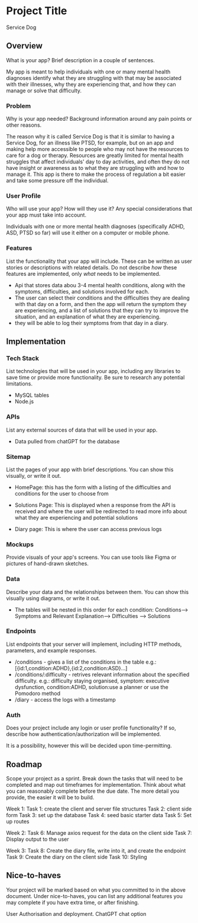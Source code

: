 # Project Title
Service Dog
## Overview

What is your app? Brief description in a couple of sentences.

My app is meant to help individuals with one or many mental health diagnoses identify what they are struggling with that may be associated with their illnesses, why they are experiencing that, and how they can manage or solve that difficulty. 
### Problem

Why is your app needed? Background information around any pain points or other reasons.

The reason why it is called Service Dog is that it is similar to having a Service Dog, for an illness like PTSD, for example, but on an app and making help more accessible to people who may not have the resources to care for a dog or therapy. Resources are greatly limited for mental health struggles that affect individuals' day to day activities, and often they do not have insight or awareness as to what they are struggling with and how to manage it. This app is there to make the process of regulation a bit easier and take some pressure off the individual.
### User Profile

Who will use your app? How will they use it? Any special considerations that your app must take into account.

Individuals with one or more mental health diagnoses (specifically ADHD, ASD, PTSD so far) will use it either on a computer or mobile phone.

### Features

List the functionality that your app will include. These can be written as user stories or descriptions with related details. Do not describe _how_ these features are implemented, only _what_ needs to be implemented.

- Api that stores data abou 3-4 mental health conditions, along with the symptoms, difficulties, and solutions involved for each.
- The user can select their conditions and the difficulties they are dealing with that day on a form, and then the app will return the symptom they are experiencing, and a list of solutions that they can try to improve the situation, and an explanation of what they are experiencing.
- they will be able to log their symptoms from that day in a diary.

## Implementation

### Tech Stack

List technologies that will be used in your app, including any libraries to save time or provide more functionality. Be sure to research any potential limitations.


- MySQL tables
- Node.js

### APIs

List any external sources of data that will be used in your app.

- Data pulled from chatGPT for the database

### Sitemap

List the pages of your app with brief descriptions. You can show this visually, or write it out.

- HomePage: this has the form with a listing of the difficulties and conditions for the user to choose from
- Solutions Page: This is displayed when a response from the API is received and where the user will be redirected to read more info about what they are experiencing and potential solutions

- Diary page: This is where the user can access previous logs

### Mockups

Provide visuals of your app's screens. You can use tools like Figma or pictures of hand-drawn sketches.

### Data

Describe your data and the relationships between them. You can show this visually using diagrams, or write it out. 

- The tables will be nested in this order for each condition:
Conditions--> Symptoms and Relevant Explanation--> Difficulties --> Solutions 

### Endpoints

List endpoints that your server will implement, including HTTP methods, parameters, and example responses.
- /conditions - gives a list of the conditions in the table e.g.:[{id:1,condition:ADHD},{id:2,condition:ASD}...]
- /conditions/:difficulty - retrives relevant information about the specified difficulty. e.g.: difficulty staying organised, symptom: executive dysfunction, condition:ADHD, solution:use a planner or use the Pomodoro method
- /diary - access the logs with a timestamp


### Auth

Does your project include any login or user profile functionality? If so, describe how authentication/authorization will be implemented.

It is a possibility, however this will be decided upon time-permitting.

## Roadmap

Scope your project as a sprint. Break down the tasks that will need to be completed and map out timeframes for implementation. Think about what you can reasonably complete before the due date. The more detail you provide, the easier it will be to build.

Week 1:
Task 1: create the client and server file structures
Task 2: client side form
Task 3: set up the database
Task 4: seed basic starter data
Task 5: Set up routes

Week 2:
Task 6: Manage axios request for the data on the client side
Task 7: Display output to the user

Week 3:
Task 8: Create the diary file, write into it, and create the endpoint
Task 9: Create the diary on the client side
Task 10: Styling

## Nice-to-haves

Your project will be marked based on what you committed to in the above document. Under nice-to-haves, you can list any additional features you may complete if you have extra time, or after finishing.

User Authorisation and deployment.
ChatGPT chat option